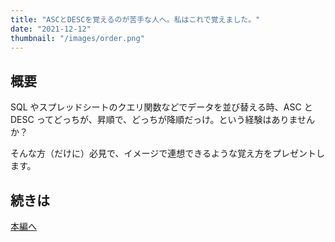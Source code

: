```yaml
---
title: "ASCとDESCを覚えるのが苦手な人へ。私はこれで覚えました。"
date: "2021-12-12"
thumbnail: "/images/order.png"
---
```


## 概要

SQL やスプレッドシートのクエリ関数などでデータを並び替える時、ASC と DESC ってどっちが、昇順で、どっちが降順だっけ。という経験はありませんか？

そんな方（だけに）必見で、イメージで連想できるような覚え方をプレゼントします。

## 続きは

[本編へ](https://qiita.com/ryosuketter/items/eaaa66aa93a311635628)
